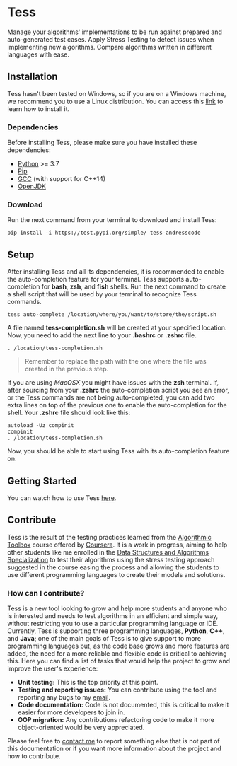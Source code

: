 # Tess

Manage your algorithms' implementations to be run against prepared and 
auto-generated test cases. Apply Stress Testing to detect issues when 
implementing new algorithms. Compare algorithms written in different languages 
with ease.

## Installation
Tess hasn't been tested on Windows, so if you are on a Windows machine, we 
recommend you to use a Linux distribution. You can access this 
[link](https://docs.microsoft.com/en-us/windows/wsl/install-win10) 
to learn how to install it.

### Dependencies
Before installing Tess, please make sure you have installed these dependencies:

* [Python](https://www.python.org/downloads/) >= 3.7 
* [Pip](https://pip.pypa.io/en/stable/installing/)
* [GCC](https://gcc.gnu.org/install/) (with support for C++14)
* [OpenJDK](https://openjdk.java.net/install/)

### Download
Run the next command from your terminal to download and install Tess:

    pip install -i https://test.pypi.org/simple/ tess-andresscode
    
## Setup
After installing Tess and all its dependencies, it is recommended to enable
the auto-completion feature for your terminal. Tess supports auto-completion
for **bash**, **zsh**, and **fish** shells. Run the next command to create
a shell script that will be used by your terminal to recognize Tess commands.

    tess auto-complete /location/where/you/want/to/store/the/script.sh

A file named **tess-completion.sh** will be created at your specified location.
Now, you need to add the next line to your **.bashrc** or **.zshrc** file.

    . /location/tess-completion.sh
    
>Remember to replace the path with the one where the file was created in the
>previous step.

If you are using _MacOSX_ you might have issues with the **zsh** terminal. If,
after sourcing from your **.zshrc** the auto-completion script you see an error,
or the Tess commands are not being auto-completed, you can add two extra lines
on top of the previous one to enable the auto-completion for the shell. Your
**.zshrc** file should look like this:

    autoload -Uz compinit
    compinit
    . /location/tess-completion.sh

Now, you should be able to start using Tess with its auto-completion feature on.

## Getting Started
You can watch how to use Tess [here](https://www.youtube.com/).

## Contribute
Tess is the result of the testing practices learned from the 
[Algorithmic Toolbox](https://www.coursera.org/learn/algorithmic-toolbox?specialization=data-structures-algorithms)
course offered by [Coursera](https://www.coursera.org/). It is a work in 
progress, aiming to help other students like me enrolled in the [Data Structures 
and Algorithms Specialization](https://www.coursera.org/specializations/data-structures-algorithms) 
to test their algorithms using the stress testing 
approach suggested in the course easing the process and allowing the students to 
use different programming languages to create their models and solutions.

### How can I contribute?
Tess is a new tool looking to grow and help more students and anyone who is 
interested and needs to test algorithms in an efficient and simple way, without 
restricting you to use a particular programming language or IDE. Currently, Tess 
is supporting three programming languages, **Python**, **C++**, and **Java**; 
one of the main goals of Tess is to give support to more programming languages 
but,  as the code base grows and more features are added, the need for a more 
reliable and flexible code is critical to achieving this. Here you can find a 
list of tasks that would help the project to grow and improve the user's 
experience:

* **Unit testing:** This is the top priority at this point.
* **Testing and reporting issues:** You can contribute using the tool and 
reporting any bugs to my [email](mailto:andressbox90@gmail.com).
* **Code documentation:** Code is not documented, this is critical to make it
easier for more developers to join in.
* **OOP migration:** Any contributions refactoring code to make it more 
object-oriented would be very appreciated. 

Please feel free to [contact me](mailto:andressbox90@gmail.com) to report 
something else that is not part of this documentation or if you want more 
information about the project and how to contribute.